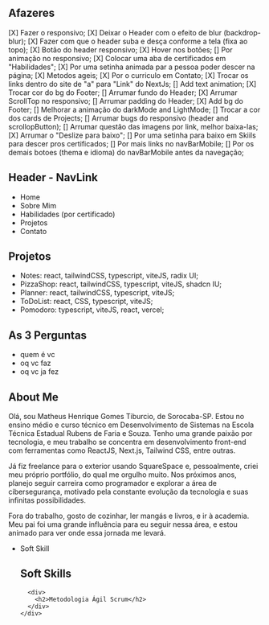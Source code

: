 ## Afazeres

[X] Fazer o responsivo;
[X] Deixar o Header com o efeito de blur (backdrop-blur);
[X] Fazer com que o header suba e desça conforme a tela (fixa ao topo);
[X] Botão do header responsivo;
[X] Hover nos botões;
[] Por animação no responsivo;
[X] Colocar uma aba de certificados em "Habilidades";
[X] Por uma setinha animada par a pessoa poder descer na página;
[X] Metodos ageis;
[X] Por o curriculo em Contato;
[X] Trocar os links dentro do site de "a" para "Link" do NextJs;
[] Add text animation;
[X] Trocar cor do bg do Footer;
[] Arrumar fundo do Header;
[X] Arrumar ScrollTop no responsivo;
[] Arrumar padding do Header;
[X] Add bg do Footer;
[] Melhorar a animação do darkMode and LightMode;
[] Trocar a cor dos cards de Projects;
[] Arrumar bugs do responsivo (header and scrollopButton);
[] Arrumar questão das imagens por link, melhor baixa-las;
[X] Arrumar o "Deslize para baixo";
[] Por uma setinha para baixo em Skiils para descer pros certificados;
[] Por mais links no navBarMobile;
[] Por os demais botoes (thema e idioma) do navBarMobile antes da navegação;

## Header - NavLink

- Home
- Sobre Mim
- Habilidades (por certificado)
- Projetos
- Contato

## Projetos

- Notes: react, tailwindCSS, typescript, viteJS, radix UI;
- PizzaShop: react, tailwindCSS, typescript, viteJS, shadcn IU;
- Planner: react, tailwindCSS, typescript, viteJS;
- ToDoList: react, CSS, typescript, viteJS;
- Pomodoro: typescript, viteJS, react, vercel;

## As 3 Perguntas

- quem é vc
- oq vc faz
- oq vc ja fez

## About Me

Olá, sou Matheus Henrique Gomes Tiburcio, de Sorocaba-SP. Estou no ensino médio e curso técnico em Desenvolvimento de Sistemas na Escola Técnica Estadual Rubens de Faria e Souza. Tenho uma grande paixão por tecnologia, e meu trabalho se concentra em desenvolvimento front-end com ferramentas como ReactJS, Next.js, Tailwind CSS, entre outras.

Já fiz freelance para o exterior usando SquareSpace e, pessoalmente, criei meu próprio portfólio, do qual me orgulho muito. Nos próximos anos, planejo seguir carreira como programador e explorar a área de cibersegurança, motivado pela constante evolução da tecnologia e suas infinitas possibilidades.

Fora do trabalho, gosto de cozinhar, ler mangás e livros, e ir à academia. Meu pai foi uma grande influência para eu seguir nessa área, e estou animado para ver onde essa jornada me levará.

- Soft Skill
    <div>
        <h2 className="mb-3 text-2xl font-semibold">Soft Skills</h2>

        <div>
          <h2>Metodologia Ágil Scrum</h2>
        </div>
      </div>
